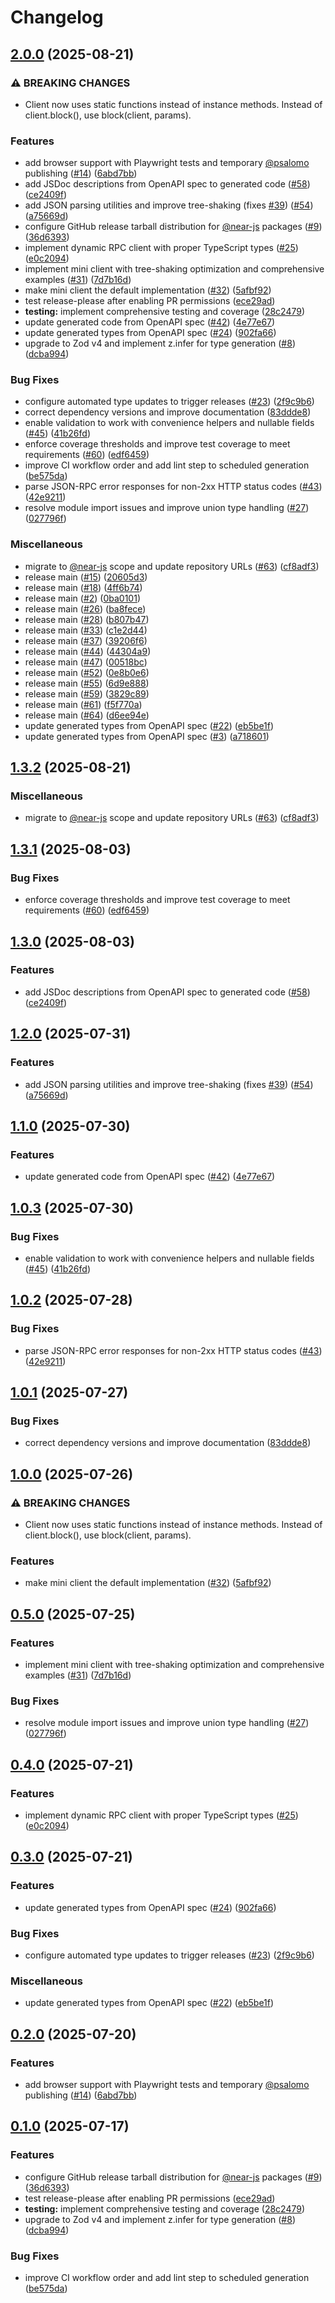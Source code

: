 # Changelog

## [2.0.0](https://github.com/near/near-jsonrpc-client-ts/compare/jsonrpc-types-v1.3.2...jsonrpc-types-v2.0.0) (2025-08-21)


### ⚠ BREAKING CHANGES

* Client now uses static functions instead of instance methods. Instead of client.block(), use block(client, params).

### Features

* add browser support with Playwright tests and temporary [@psalomo](https://github.com/psalomo) publishing ([#14](https://github.com/near/near-jsonrpc-client-ts/issues/14)) ([6abd7bb](https://github.com/near/near-jsonrpc-client-ts/commit/6abd7bb01b75f431cb3eeaa48aced2f6e7658a34))
* add JSDoc descriptions from OpenAPI spec to generated code ([#58](https://github.com/near/near-jsonrpc-client-ts/issues/58)) ([ce2409f](https://github.com/near/near-jsonrpc-client-ts/commit/ce2409f0b8dce71193a0be0a33bb7decd80d7467))
* add JSON parsing utilities and improve tree-shaking (fixes [#39](https://github.com/near/near-jsonrpc-client-ts/issues/39)) ([#54](https://github.com/near/near-jsonrpc-client-ts/issues/54)) ([a75669d](https://github.com/near/near-jsonrpc-client-ts/commit/a75669d8752b499c20ca6a1acb71c84df9c5c6da))
* configure GitHub release tarball distribution for [@near-js](https://github.com/near-js) packages ([#9](https://github.com/near/near-jsonrpc-client-ts/issues/9)) ([36d6393](https://github.com/near/near-jsonrpc-client-ts/commit/36d6393c10ccf95ad85fe91ae84354f01e42df93))
* implement dynamic RPC client with proper TypeScript types ([#25](https://github.com/near/near-jsonrpc-client-ts/issues/25)) ([e0c2094](https://github.com/near/near-jsonrpc-client-ts/commit/e0c2094640646b2586c584a5e787322eac175d92))
* implement mini client with tree-shaking optimization and comprehensive examples ([#31](https://github.com/near/near-jsonrpc-client-ts/issues/31)) ([7d7b16d](https://github.com/near/near-jsonrpc-client-ts/commit/7d7b16d429b3174d5831f5d27ac3c59b56370b03))
* make mini client the default implementation ([#32](https://github.com/near/near-jsonrpc-client-ts/issues/32)) ([5afbf92](https://github.com/near/near-jsonrpc-client-ts/commit/5afbf92249f93f52fa456882539cb7fadd8c93d2))
* test release-please after enabling PR permissions ([ece29ad](https://github.com/near/near-jsonrpc-client-ts/commit/ece29addf43df8a07c13accbffc2097a8f3264cf))
* **testing:** implement comprehensive testing and coverage ([28c2479](https://github.com/near/near-jsonrpc-client-ts/commit/28c24799bcbd0992bae837dd82ee6cf0937083a3))
* update generated code from OpenAPI spec ([#42](https://github.com/near/near-jsonrpc-client-ts/issues/42)) ([4e77e67](https://github.com/near/near-jsonrpc-client-ts/commit/4e77e67591411f8b1cf5ae191e580dd378e53b97))
* update generated types from OpenAPI spec ([#24](https://github.com/near/near-jsonrpc-client-ts/issues/24)) ([902fa66](https://github.com/near/near-jsonrpc-client-ts/commit/902fa66e3bf01c10c8843b88c272b8389021e505))
* upgrade to Zod v4 and implement z.infer for type generation ([#8](https://github.com/near/near-jsonrpc-client-ts/issues/8)) ([dcba994](https://github.com/near/near-jsonrpc-client-ts/commit/dcba994881812607756049b3e1f01c978f9696a0))


### Bug Fixes

* configure automated type updates to trigger releases ([#23](https://github.com/near/near-jsonrpc-client-ts/issues/23)) ([2f9c9b6](https://github.com/near/near-jsonrpc-client-ts/commit/2f9c9b6eaf87c21e71dfc6402afe1c17090cb1d5))
* correct dependency versions and improve documentation ([83ddde8](https://github.com/near/near-jsonrpc-client-ts/commit/83ddde8c5bbb839e9fcdc43db3ba589d1dadf4a7))
* enable validation to work with convenience helpers and nullable fields ([#45](https://github.com/near/near-jsonrpc-client-ts/issues/45)) ([41b26fd](https://github.com/near/near-jsonrpc-client-ts/commit/41b26fdfeee1be69a5596ecfb5298b15863acd74))
* enforce coverage thresholds and improve test coverage to meet requirements ([#60](https://github.com/near/near-jsonrpc-client-ts/issues/60)) ([edf6459](https://github.com/near/near-jsonrpc-client-ts/commit/edf64597d9da0702b48d8664abf97b243e38e0e2))
* improve CI workflow order and add lint step to scheduled generation ([be575da](https://github.com/near/near-jsonrpc-client-ts/commit/be575da692510bbdd414248b54ce639a4451486d))
* parse JSON-RPC error responses for non-2xx HTTP status codes ([#43](https://github.com/near/near-jsonrpc-client-ts/issues/43)) ([42e9211](https://github.com/near/near-jsonrpc-client-ts/commit/42e9211466bde6da8037a98e37591b173adaa93e))
* resolve module import issues and improve union type handling ([#27](https://github.com/near/near-jsonrpc-client-ts/issues/27)) ([027796f](https://github.com/near/near-jsonrpc-client-ts/commit/027796fff410e38211c1b1a1b56375bdc6cb8c33))


### Miscellaneous

* migrate to [@near-js](https://github.com/near-js) scope and update repository URLs ([#63](https://github.com/near/near-jsonrpc-client-ts/issues/63)) ([cf8adf3](https://github.com/near/near-jsonrpc-client-ts/commit/cf8adf32abb1c60ad7295f463777117ef4fc02b8))
* release main ([#15](https://github.com/near/near-jsonrpc-client-ts/issues/15)) ([20605d3](https://github.com/near/near-jsonrpc-client-ts/commit/20605d301d2cf55424d13cf2a0684f22032af1a4))
* release main ([#18](https://github.com/near/near-jsonrpc-client-ts/issues/18)) ([4ff6b74](https://github.com/near/near-jsonrpc-client-ts/commit/4ff6b749d7476149d49168c495811ca2ecbd7db3))
* release main ([#2](https://github.com/near/near-jsonrpc-client-ts/issues/2)) ([0ba0101](https://github.com/near/near-jsonrpc-client-ts/commit/0ba0101f46fcac8d1af5f06a1eeebdcbc2a51e23))
* release main ([#26](https://github.com/near/near-jsonrpc-client-ts/issues/26)) ([ba8fece](https://github.com/near/near-jsonrpc-client-ts/commit/ba8fece8675f75a6d3af2165f8039e3e1e234148))
* release main ([#28](https://github.com/near/near-jsonrpc-client-ts/issues/28)) ([b807b47](https://github.com/near/near-jsonrpc-client-ts/commit/b807b47058c67376965283ad2d9cd8485da4f4b3))
* release main ([#33](https://github.com/near/near-jsonrpc-client-ts/issues/33)) ([c1e2d44](https://github.com/near/near-jsonrpc-client-ts/commit/c1e2d444c07ee2b4331624ec861c3bb65bc1a478))
* release main ([#37](https://github.com/near/near-jsonrpc-client-ts/issues/37)) ([39206f6](https://github.com/near/near-jsonrpc-client-ts/commit/39206f6d78931648706032a9a130cae0efc87ad9))
* release main ([#44](https://github.com/near/near-jsonrpc-client-ts/issues/44)) ([44304a9](https://github.com/near/near-jsonrpc-client-ts/commit/44304a96d78be10e78efe79e27a1e74bd11dc489))
* release main ([#47](https://github.com/near/near-jsonrpc-client-ts/issues/47)) ([00518bc](https://github.com/near/near-jsonrpc-client-ts/commit/00518bc4c4c9140ffab3e44dc232c8ff9999a8be))
* release main ([#52](https://github.com/near/near-jsonrpc-client-ts/issues/52)) ([0e8b0e6](https://github.com/near/near-jsonrpc-client-ts/commit/0e8b0e60673c2479470843ec9520edff03bd3c87))
* release main ([#55](https://github.com/near/near-jsonrpc-client-ts/issues/55)) ([6d9e888](https://github.com/near/near-jsonrpc-client-ts/commit/6d9e888ce6b56727834c29680991e6d2fa89d2c1))
* release main ([#59](https://github.com/near/near-jsonrpc-client-ts/issues/59)) ([3829c89](https://github.com/near/near-jsonrpc-client-ts/commit/3829c89f2d7decc6db65b93452b3e443aa0d662b))
* release main ([#61](https://github.com/near/near-jsonrpc-client-ts/issues/61)) ([f5f770a](https://github.com/near/near-jsonrpc-client-ts/commit/f5f770a42dcecbb7a640ee04dafdfc04d0759bc9))
* release main ([#64](https://github.com/near/near-jsonrpc-client-ts/issues/64)) ([d6ee94e](https://github.com/near/near-jsonrpc-client-ts/commit/d6ee94ebaaba617ff1fb63c80108eb58ac2d14ea))
* update generated types from OpenAPI spec ([#22](https://github.com/near/near-jsonrpc-client-ts/issues/22)) ([eb5be1f](https://github.com/near/near-jsonrpc-client-ts/commit/eb5be1f544d125d4ad094721eba917f0a82d9dfc))
* update generated types from OpenAPI spec ([#3](https://github.com/near/near-jsonrpc-client-ts/issues/3)) ([a718601](https://github.com/near/near-jsonrpc-client-ts/commit/a718601f7c315aa376a79026895b2035b0379ff3))

## [1.3.2](https://github.com/near/near-jsonrpc-client-ts/compare/jsonrpc-types-v1.3.1...jsonrpc-types-v1.3.2) (2025-08-21)


### Miscellaneous

* migrate to [@near-js](https://github.com/near-js) scope and update repository URLs ([#63](https://github.com/near/near-jsonrpc-client-ts/issues/63)) ([cf8adf3](https://github.com/near/near-jsonrpc-client-ts/commit/cf8adf32abb1c60ad7295f463777117ef4fc02b8))

## [1.3.1](https://github.com/petersalomonsen/near-rpc-typescript/compare/jsonrpc-types-v1.3.0...jsonrpc-types-v1.3.1) (2025-08-03)


### Bug Fixes

* enforce coverage thresholds and improve test coverage to meet requirements ([#60](https://github.com/petersalomonsen/near-rpc-typescript/issues/60)) ([edf6459](https://github.com/petersalomonsen/near-rpc-typescript/commit/edf64597d9da0702b48d8664abf97b243e38e0e2))

## [1.3.0](https://github.com/petersalomonsen/near-rpc-typescript/compare/jsonrpc-types-v1.2.0...jsonrpc-types-v1.3.0) (2025-08-03)


### Features

* add JSDoc descriptions from OpenAPI spec to generated code ([#58](https://github.com/petersalomonsen/near-rpc-typescript/issues/58)) ([ce2409f](https://github.com/petersalomonsen/near-rpc-typescript/commit/ce2409f0b8dce71193a0be0a33bb7decd80d7467))

## [1.2.0](https://github.com/petersalomonsen/near-rpc-typescript/compare/jsonrpc-types-v1.1.0...jsonrpc-types-v1.2.0) (2025-07-31)


### Features

* add JSON parsing utilities and improve tree-shaking (fixes [#39](https://github.com/petersalomonsen/near-rpc-typescript/issues/39)) ([#54](https://github.com/petersalomonsen/near-rpc-typescript/issues/54)) ([a75669d](https://github.com/petersalomonsen/near-rpc-typescript/commit/a75669d8752b499c20ca6a1acb71c84df9c5c6da))

## [1.1.0](https://github.com/petersalomonsen/near-rpc-typescript/compare/jsonrpc-types-v1.0.3...jsonrpc-types-v1.1.0) (2025-07-30)


### Features

* update generated code from OpenAPI spec ([#42](https://github.com/petersalomonsen/near-rpc-typescript/issues/42)) ([4e77e67](https://github.com/petersalomonsen/near-rpc-typescript/commit/4e77e67591411f8b1cf5ae191e580dd378e53b97))

## [1.0.3](https://github.com/petersalomonsen/near-rpc-typescript/compare/jsonrpc-types-v1.0.2...jsonrpc-types-v1.0.3) (2025-07-30)


### Bug Fixes

* enable validation to work with convenience helpers and nullable fields ([#45](https://github.com/petersalomonsen/near-rpc-typescript/issues/45)) ([41b26fd](https://github.com/petersalomonsen/near-rpc-typescript/commit/41b26fdfeee1be69a5596ecfb5298b15863acd74))

## [1.0.2](https://github.com/petersalomonsen/near-rpc-typescript/compare/jsonrpc-types-v1.0.1...jsonrpc-types-v1.0.2) (2025-07-28)


### Bug Fixes

* parse JSON-RPC error responses for non-2xx HTTP status codes ([#43](https://github.com/petersalomonsen/near-rpc-typescript/issues/43)) ([42e9211](https://github.com/petersalomonsen/near-rpc-typescript/commit/42e9211466bde6da8037a98e37591b173adaa93e))

## [1.0.1](https://github.com/petersalomonsen/near-rpc-typescript/compare/jsonrpc-types-v1.0.0...jsonrpc-types-v1.0.1) (2025-07-27)


### Bug Fixes

* correct dependency versions and improve documentation ([83ddde8](https://github.com/petersalomonsen/near-rpc-typescript/commit/83ddde8c5bbb839e9fcdc43db3ba589d1dadf4a7))

## [1.0.0](https://github.com/petersalomonsen/near-rpc-typescript/compare/jsonrpc-types-v0.5.0...jsonrpc-types-v1.0.0) (2025-07-26)


### ⚠ BREAKING CHANGES

* Client now uses static functions instead of instance methods. Instead of client.block(), use block(client, params).

### Features

* make mini client the default implementation ([#32](https://github.com/petersalomonsen/near-rpc-typescript/issues/32)) ([5afbf92](https://github.com/petersalomonsen/near-rpc-typescript/commit/5afbf92249f93f52fa456882539cb7fadd8c93d2))

## [0.5.0](https://github.com/petersalomonsen/near-rpc-typescript/compare/jsonrpc-types-v0.4.0...jsonrpc-types-v0.5.0) (2025-07-25)


### Features

* implement mini client with tree-shaking optimization and comprehensive examples ([#31](https://github.com/petersalomonsen/near-rpc-typescript/issues/31)) ([7d7b16d](https://github.com/petersalomonsen/near-rpc-typescript/commit/7d7b16d429b3174d5831f5d27ac3c59b56370b03))


### Bug Fixes

* resolve module import issues and improve union type handling ([#27](https://github.com/petersalomonsen/near-rpc-typescript/issues/27)) ([027796f](https://github.com/petersalomonsen/near-rpc-typescript/commit/027796fff410e38211c1b1a1b56375bdc6cb8c33))

## [0.4.0](https://github.com/petersalomonsen/near-rpc-typescript/compare/jsonrpc-types-v0.3.0...jsonrpc-types-v0.4.0) (2025-07-21)

### Features

- implement dynamic RPC client with proper TypeScript types ([#25](https://github.com/petersalomonsen/near-rpc-typescript/issues/25)) ([e0c2094](https://github.com/petersalomonsen/near-rpc-typescript/commit/e0c2094640646b2586c584a5e787322eac175d92))

## [0.3.0](https://github.com/petersalomonsen/near-rpc-typescript/compare/jsonrpc-types-v0.2.0...jsonrpc-types-v0.3.0) (2025-07-21)

### Features

- update generated types from OpenAPI spec ([#24](https://github.com/petersalomonsen/near-rpc-typescript/issues/24)) ([902fa66](https://github.com/petersalomonsen/near-rpc-typescript/commit/902fa66e3bf01c10c8843b88c272b8389021e505))

### Bug Fixes

- configure automated type updates to trigger releases ([#23](https://github.com/petersalomonsen/near-rpc-typescript/issues/23)) ([2f9c9b6](https://github.com/petersalomonsen/near-rpc-typescript/commit/2f9c9b6eaf87c21e71dfc6402afe1c17090cb1d5))

### Miscellaneous

- update generated types from OpenAPI spec ([#22](https://github.com/petersalomonsen/near-rpc-typescript/issues/22)) ([eb5be1f](https://github.com/petersalomonsen/near-rpc-typescript/commit/eb5be1f544d125d4ad094721eba917f0a82d9dfc))

## [0.2.0](https://github.com/petersalomonsen/near-rpc-typescript/compare/jsonrpc-types-v0.1.0...jsonrpc-types-v0.2.0) (2025-07-20)

### Features

- add browser support with Playwright tests and temporary [@psalomo](https://github.com/psalomo) publishing ([#14](https://github.com/petersalomonsen/near-rpc-typescript/issues/14)) ([6abd7bb](https://github.com/petersalomonsen/near-rpc-typescript/commit/6abd7bb01b75f431cb3eeaa48aced2f6e7658a34))

## [0.1.0](https://github.com/petersalomonsen/near-rpc-typescript/compare/jsonrpc-types-v0.0.1...jsonrpc-types-v0.1.0) (2025-07-17)

### Features

- configure GitHub release tarball distribution for [@near-js](https://github.com/near-js) packages ([#9](https://github.com/petersalomonsen/near-rpc-typescript/issues/9)) ([36d6393](https://github.com/petersalomonsen/near-rpc-typescript/commit/36d6393c10ccf95ad85fe91ae84354f01e42df93))
- test release-please after enabling PR permissions ([ece29ad](https://github.com/petersalomonsen/near-rpc-typescript/commit/ece29addf43df8a07c13accbffc2097a8f3264cf))
- **testing:** implement comprehensive testing and coverage ([28c2479](https://github.com/petersalomonsen/near-rpc-typescript/commit/28c24799bcbd0992bae837dd82ee6cf0937083a3))
- upgrade to Zod v4 and implement z.infer for type generation ([#8](https://github.com/petersalomonsen/near-rpc-typescript/issues/8)) ([dcba994](https://github.com/petersalomonsen/near-rpc-typescript/commit/dcba994881812607756049b3e1f01c978f9696a0))

### Bug Fixes

- improve CI workflow order and add lint step to scheduled generation ([be575da](https://github.com/petersalomonsen/near-rpc-typescript/commit/be575da692510bbdd414248b54ce639a4451486d))

